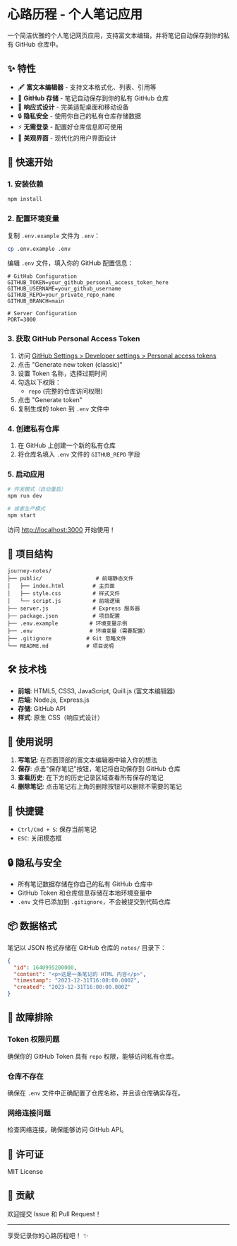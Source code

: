 # 心路历程 - 个人笔记应用

一个简洁优雅的个人笔记网页应用，支持富文本编辑，并将笔记自动保存到你的私有 GitHub 仓库中。

## ✨ 特性

- 🖋️ **富文本编辑器** - 支持文本格式化、列表、引用等
- 💾 **GitHub 存储** - 笔记自动保存到你的私有 GitHub 仓库
- 📱 **响应式设计** - 完美适配桌面和移动设备
- 🔒 **隐私安全** - 使用你自己的私有仓库存储数据
- ⚡ **无需登录** - 配置好仓库信息即可使用
- 🎨 **美观界面** - 现代化的用户界面设计

## 🚀 快速开始

### 1. 安装依赖

```bash
npm install
```

### 2. 配置环境变量

复制 `.env.example` 文件为 `.env`：

```bash
cp .env.example .env
```

编辑 `.env` 文件，填入你的 GitHub 配置信息：

```env
# GitHub Configuration
GITHUB_TOKEN=your_github_personal_access_token_here
GITHUB_USERNAME=your_github_username
GITHUB_REPO=your_private_repo_name
GITHUB_BRANCH=main

# Server Configuration
PORT=3000
```

### 3. 获取 GitHub Personal Access Token

1. 访问 [GitHub Settings > Developer settings > Personal access tokens](https://github.com/settings/tokens)
2. 点击 "Generate new token (classic)"
3. 设置 Token 名称，选择过期时间
4. 勾选以下权限：
   - `repo` (完整的仓库访问权限)
5. 点击 "Generate token"
6. 复制生成的 token 到 `.env` 文件中

### 4. 创建私有仓库

1. 在 GitHub 上创建一个新的私有仓库
2. 将仓库名填入 `.env` 文件的 `GITHUB_REPO` 字段

### 5. 启动应用

```bash
# 开发模式（自动重启）
npm run dev

# 或者生产模式
npm start
```

访问 [http://localhost:3000](http://localhost:3000) 开始使用！

## 📁 项目结构

```
journey-notes/
├── public/                 # 前端静态文件
│   ├── index.html         # 主页面
│   ├── style.css          # 样式文件
│   └── script.js          # 前端逻辑
├── server.js              # Express 服务器
├── package.json           # 项目配置
├── .env.example          # 环境变量示例
├── .env                  # 环境变量（需要配置）
├── .gitignore           # Git 忽略文件
└── README.md            # 项目说明
```

## 🛠️ 技术栈

- **前端**: HTML5, CSS3, JavaScript, Quill.js (富文本编辑器)
- **后端**: Node.js, Express.js
- **存储**: GitHub API
- **样式**: 原生 CSS（响应式设计）

## 📝 使用说明

1. **写笔记**: 在页面顶部的富文本编辑器中输入你的想法
2. **保存**: 点击"保存笔记"按钮，笔记将自动保存到 GitHub 仓库
3. **查看历史**: 在下方的历史记录区域查看所有保存的笔记
4. **删除笔记**: 点击笔记右上角的删除按钮可以删除不需要的笔记

## 🔑 快捷键

- `Ctrl/Cmd + S`: 保存当前笔记
- `ESC`: 关闭模态框

## 🔒 隐私与安全

- 所有笔记数据存储在你自己的私有 GitHub 仓库中
- GitHub Token 和仓库信息存储在本地环境变量中
- `.env` 文件已添加到 `.gitignore`，不会被提交到代码仓库

## 📦 数据格式

笔记以 JSON 格式存储在 GitHub 仓库的 `notes/` 目录下：

```json
{
  "id": 1640995200000,
  "content": "<p>这是一条笔记的 HTML 内容</p>",
  "timestamp": "2023-12-31T16:00:00.000Z",
  "created": "2023-12-31T16:00:00.000Z"
}
```

## 🛟 故障排除

### Token 权限问题
确保你的 GitHub Token 具有 `repo` 权限，能够访问私有仓库。

### 仓库不存在
确保在 `.env` 文件中正确配置了仓库名称，并且该仓库确实存在。

### 网络连接问题
检查网络连接，确保能够访问 GitHub API。

## 📄 许可证

MIT License

## 🤝 贡献

欢迎提交 Issue 和 Pull Request！

---

享受记录你的心路历程吧！ ✨ 